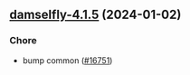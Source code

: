 

## [damselfly-4.1.5](https://github.com/truecharts/charts/compare/damselfly-4.1.4...damselfly-4.1.5) (2024-01-02)

### Chore



- bump common ([#16751](https://github.com/truecharts/charts/issues/16751))